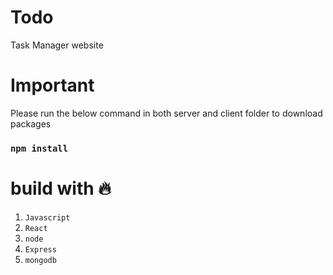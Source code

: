 # Todo

  Task Manager website
  
# Important
 
  Please run the below command in both server and client folder to download packages
 
  ### `npm install`
 
 # build with 🔥
  
  1. `Javascript`
  2. `React`
  3. `node`
  4. `Express`
  5. `mongodb`


